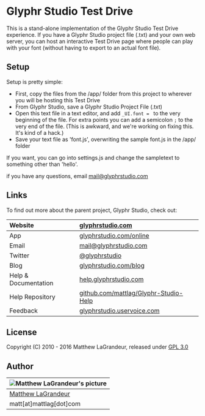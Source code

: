 # Glyphr Studio Test Drive
 This is a stand-alone implementation of the Glyphr Studio Test Drive experience.  If you have a Glyphr 
 Studio project file (.txt) and your own web server, you can host an interactive Test Drive page where 
 people can play with your font (without having to export to an actual font file).

## Setup
Setup is pretty simple:
 - First, copy the files from the /app/ folder from this project to wherever you 
will be hosting this Test Drive
 - From Glyphr Studio, save a Glyphr Studio Project File (.txt)
 - Open this text file in a text editor, and add ```_UI.font = ``` to the very beginning of the file.  For 
 extra points you can add a semicolon ```;``` to the very end of the file. (This is awkward, and we're working 
 on fixing this. It's kind of a hack.)
 - Save your text file as 'font.js', overwriting the sample font.js in the /app/ folder

If you want, you can go into settings.js and change the sampletext to something other than 'hello'.

if you have any questions, email [mail@glyphrstudio.com](mailto:mail@glyphrstudio.com)


## Links
To find out more about the parent project, Glyphr Studio, check out:

| Website | [glyphrstudio.com](http://www.glyphrstudio.com) |
| :---- | :---- |
| App | [glyphrstudio.com/online](http://www.glyphrstudio.com/online) |
| Email | [mail@glyphrstudio.com](mailto:mail@glyphrstudio.com) |
| Twitter | [@glyphrstudio](https://twitter.com/glyphrstudio) |
| Blog | [glyphrstudio.com/blog](http://www.glyphrstudio.com/blog/) |
| Help & Documentation | [help.glyphrstudio.com](http://help.glyphrstudio.com/) |
| Help Repository | [github.com/mattlag/Glyphr-Studio-Help](https://github.com/mattlag/Glyphr-Studio-Help/) |
| Feedback | [glyphrstudio.uservoice.com](https://glyphrstudio.uservoice.com) |

## License
 Copyright (C) 2010 - 2016 Matthew LaGrandeur, released under
 [GPL 3.0](https://github.com/mattlag/Glyphr-Studio-Test-Drive/blob/master/LICENSE-gpl-3.0.txt)

## Author
| ![Matthew LaGrandeur's picture](https://1.gravatar.com/avatar/f6f7b963adc54db7e713d7bd5f4903ec?s=70) |
|---|
| [Matthew LaGrandeur](http://mattlag.com/) |
| matt[at]mattlag[dot]com |



